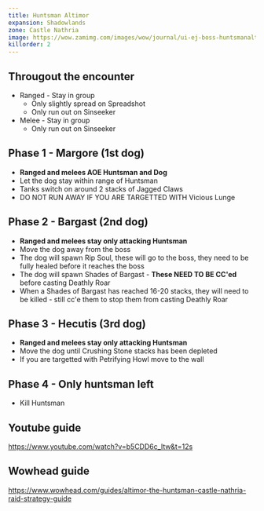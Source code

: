 ```yaml
---
title: Huntsman Altimor
expansion: Shadowlands
zone: Castle Nathria
image: https://wow.zamimg.com/images/wow/journal/ui-ej-boss-huntsmanaltimor.png
killorder: 2
---
```


## Througout the encounter
* Ranged - Stay in group
  * Only slightly spread on Spreadshot
  * Only run out on Sinseeker
* Melee - Stay in group
  * Only run out on Sinseeker

## Phase 1 - Margore (1st dog)
* **Ranged and melees AOE Huntsman and Dog**
* Let the dog stay within range of Huntsman
* Tanks switch on around 2 stacks of Jagged Claws
* DO NOT RUN AWAY IF YOU ARE TARGETTED WITH Vicious Lunge

## Phase 2 - Bargast (2nd dog)
* **Ranged and melees stay only attacking Huntsman**
* Move the dog away from the boss
* The dog will spawn Rip Soul, these will go to the boss, they need to be fully healed before it reaches the boss
* The dog will spawn Shades of Bargast - **These NEED TO BE CC'ed** before casting Deathly Roar
* When a Shades of Bargast has reached 16-20 stacks, they will need to be killed - still cc'e them to stop them from casting Deathly Roar

## Phase 3 - Hecutis (3rd dog)
* **Ranged and melees stay only attacking Huntsman**
* Move the dog until Crushing Stone stacks has been depleted
* If you are targetted with Petrifying Howl move to the wall

## Phase 4 - Only huntsman left
* Kill Huntsman

## Youtube guide
https://www.youtube.com/watch?v=b5CDD6c_Itw&t=12s

## Wowhead guide
https://www.wowhead.com/guides/altimor-the-huntsman-castle-nathria-raid-strategy-guide
